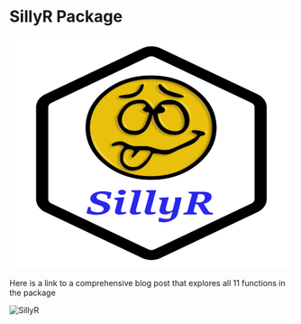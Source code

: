 # SillyR Package
![Image](sillyR.jpg)

Here is a link to a comprehensive blog post that explores all 11 functions in the package

![SillyR](https://ifeanyidiaye.medium.com/sillyr-package-11-functions-to-help-you-in-your-text-analysis-workflow-f801978df6a)
